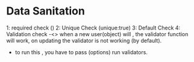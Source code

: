 # Data Sanitation 

1: required check ()
2: Unique Check (unique:true)
3: Default Check 
4: Validation check -<> when a new user(object) will , the validator function will work, 
on updating the validator is not working (by default). 
* to run this , you have to pass (options) run validators. 

